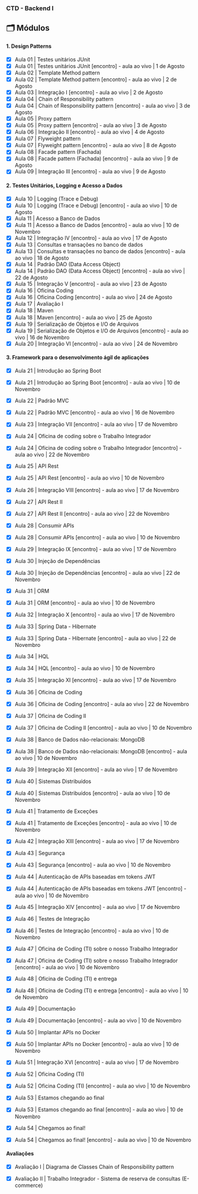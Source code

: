 ### CTD - Backend I

## 🗂 Módulos

#### 1. Design Patterns

- [x] Aula 01 | Testes unitários JUnit
- [x] Aula 01 | Testes unitários JUnit [encontro] - aula ao vivo | 1 de Agosto
- [x] Aula 02 | Template Method pattern
- [x] Aula 02 | Template Method pattern [encontro] - aula ao vivo | 2 de Agosto
- [x] Aula 03 | Integração I [encontro] - aula ao vivo | 2 de Agosto
- [x] Aula 04 | Chain of Responsibility pattern
- [x] Aula 04 | Chain of Responsibility pattern [encontro] - aula ao vivo | 3 de Agosto
- [x] Aula 05 | Proxy pattern
- [x] Aula 05 | Proxy pattern [encontro] - aula ao vivo | 3 de Agosto
- [x] Aula 06 | Integração II [encontro] - aula ao vivo | 4 de Agosto
- [x] Aula 07 | Flyweight pattern
- [x] Aula 07 | Flyweight pattern [encontro] - aula ao vivo | 8 de Agosto
- [x] Aula 08 | Facade pattern (Fachada)
- [x] Aula 08 | Facade pattern (Fachada) [encontro] - aula ao vivo | 9 de Agosto
- [x] Aula 09 | Integração III [encontro] - aula ao vivo | 9 de Agosto

#### 2. Testes Unitários, Logging e Acesso a Dados

- [x] Aula 10 | Logging (Trace e Debug)
- [x] Aula 10 | Logging (Trace e Debug) [encontro] - aula ao vivo | 10 de Agosto
- [x] Aula 11 | Acesso a Banco de Dados
- [x] Aula 11 | Acesso a Banco de Dados [encontro] - aula ao vivo | 10 de Novembro
- [x] Aula 12 | Integração IV [encontro] - aula ao vivo | 17 de Agosto
- [x] Aula 13 | Consultas e transações no banco de dados
- [x] Aula 13 | Consultas e transações no banco de dados [encontro] - aula ao vivo | 18 de Agosto
- [x] Aula 14 | Padrão DAO (Data Access Object)
- [x] Aula 14 | Padrão DAO (Data Access Object) [encontro] - aula ao vivo | 22 de Agosto
- [x] Aula 15 | Integração V [encontro] - aula ao vivo | 23 de Agosto
- [x] Aula 16 | Oficina Coding
- [x] Aula 16 | Oficina Coding [encontro] - aula ao vivo | 24 de Agosto
- [x] Aula 17 | Avaliação I
- [x] Aula 18 | Maven
- [x] Aula 18 | Maven [encontro] - aula ao vivo | 25 de Agosto
- [x] Aula 19 | Serialização de Objetos e I/O de Arquivos
- [x] Aula 19 | Serialização de Objetos e I/O de Arquivos [encontro] - aula ao vivo | 16 de Novembro
- [x] Aula 20 | Integração VI [encontro] - aula ao vivo | 24 de Novembro

#### 3. Framework para o desenvolvimento ágil de aplicações

- [x] Aula 21 | Introdução ao Spring Boot
- [x] Aula 21 | Introdução ao Spring Boot [encontro] - aula ao vivo | 10 de Novembro
- [x] Aula 22 | Padrão MVC
- [x] Aula 22 | Padrão MVC [encontro] - aula ao vivo | 16 de Novembro
- [x] Aula 23 | Integração VII [encontro] - aula ao vivo | 17 de Novembro
- [x] Aula 24 | Oficina de coding sobre o Trabalho Integrador
- [x] Aula 24 | Oficina de coding sobre o Trabalho Integrador [encontro] - aula ao vivo | 22 de Novembro
- [x] Aula 25 | API Rest
- [x] Aula 25 | API Rest [encontro] - aula ao vivo | 10 de Novembro
- [x] Aula 26 | Integração VIII [encontro] - aula ao vivo | 17 de Novembro
- [x] Aula 27 | API Rest II
- [x] Aula 27 | API Rest II [encontro] - aula ao vivo | 22 de Novembro
- [x] Aula 28 | Consumir APIs
- [x] Aula 28 | Consumir APIs [encontro] - aula ao vivo | 10 de Novembro
- [x] Aula 29 | Integração IX [encontro] - aula ao vivo | 17 de Novembro
- [x] Aula 30 | Injeção de Dependências
- [x] Aula 30 | Injeção de Dependências [encontro] - aula ao vivo | 22 de Novembro
- [x] Aula 31 | ORM
- [x] Aula 31 | ORM [encontro] - aula ao vivo | 10 de Novembro
- [x] Aula 32 | Integração X [encontro] - aula ao vivo | 17 de Novembro
- [x] Aula 33 | Spring Data - Hibernate
- [x] Aula 33 | Spring Data - Hibernate [encontro] - aula ao vivo | 22 de Novembro
- [x] Aula 34 | HQL
- [x] Aula 34 | HQL [encontro] - aula ao vivo | 10 de Novembro
- [x] Aula 35 | Integração XI [encontro] - aula ao vivo | 17 de Novembro
- [x] Aula 36 | Oficina de Coding
- [x] Aula 36 | Oficina de Coding [encontro] - aula ao vivo | 22 de Novembro
- [x] Aula 37 | Oficina de Coding II
- [x] Aula 37 | Oficina de Coding II [encontro] - aula ao vivo | 10 de Novembro
- [x] Aula 38 | Banco de Dados não-relacionais: MongoDB
- [x] Aula 38 | Banco de Dados não-relacionais: MongoDB [encontro] - aula ao vivo | 10 de Novembro
- [x] Aula 39 | Integração XII [encontro] - aula ao vivo | 17 de Novembro
- [x] Aula 40 | Sistemas Distribuídos
- [x] Aula 40 | Sistemas Distribuídos [encontro] - aula ao vivo | 10 de Novembro
- [x] Aula 41 | Tratamento de Exceções
- [x] Aula 41 | Tratamento de Exceções [encontro] - aula ao vivo | 10 de Novembro
- [x] Aula 42 | Integração XIII [encontro] - aula ao vivo | 17 de Novembro
- [x] Aula 43 | Segurança
- [x] Aula 43 | Segurança [encontro] - aula ao vivo | 10 de Novembro
- [x] Aula 44 | Autenticação de APIs baseadas em tokens JWT
- [x] Aula 44 | Autenticação de APIs baseadas em tokens JWT [encontro] - aula ao vivo | 10 de Novembro
- [x] Aula 45 | Integração XIV [encontro] - aula ao vivo | 17 de Novembro
- [x] Aula 46 | Testes de Integração
- [x] Aula 46 | Testes de Integração [encontro] - aula ao vivo | 10 de Novembro
- [x] Aula 47 | Oficina de Coding (TI) sobre o nosso Trabalho Integrador
- [x] Aula 47 | Oficina de Coding (TI) sobre o nosso Trabalho Integrador [encontro] - aula ao vivo | 10 de Novembro
- [x] Aula 48 | Oficina de Coding (TI) e entrega
- [x] Aula 48 | Oficina de Coding (TI) e entrega [encontro] - aula ao vivo | 10 de Novembro
- [x] Aula 49 | Documentação
- [x] Aula 49 | Documentação [encontro] - aula ao vivo | 10 de Novembro
- [x] Aula 50 | Implantar APIs no Docker
- [x] Aula 50 | Implantar APIs no Docker [encontro] - aula ao vivo | 10 de Novembro
- [x] Aula 51 | Integração XVI [encontro] - aula ao vivo | 17 de Novembro
- [x] Aula 52 | Oficina Coding (TI)
- [x] Aula 52 | Oficina Coding (TI) [encontro] - aula ao vivo | 10 de Novembro
- [x] Aula 53 | Estamos chegando ao final
- [x] Aula 53 | Estamos chegando ao final [encontro] - aula ao vivo | 10 de Novembro
- [x] Aula 54 | Chegamos ao final!
- [x] Aula 54 | Chegamos ao final! [encontro] - aula ao vivo | 10 de Novembro


#### Avaliações
- [x] Avaliação I  | Diagrama de Classes Chain of Responsibility pattern
- [x] Avaliação II | Trabalho Integrador - Sistema de reserva de consultas (E-commerce)

